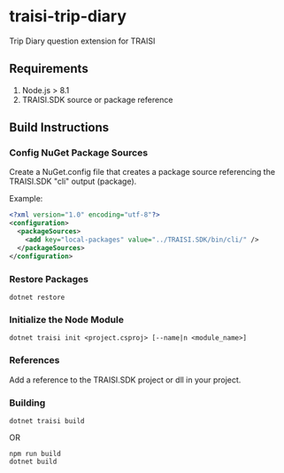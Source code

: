 # traisi-trip-diary

Trip Diary question extension for TRAISI

## Requirements

1. Node.js > 8.1
2. TRAISI.SDK source or package reference

## Build Instructions

### Config NuGet Package Sources

Create a NuGet.config file that creates a package source referencing the TRAISI.SDK "cli" output (package).

Example:

```xml
<?xml version="1.0" encoding="utf-8"?>
<configuration>
  <packageSources>
    <add key="local-packages" value="../TRAISI.SDK/bin/cli/" />
  </packageSources>
</configuration>
```

### Restore Packages

```console
dotnet restore
```

### Initialize the Node Module

```console
dotnet traisi init <project.csproj> [--name|n <module_name>]
```

### References

Add a reference to the TRAISI.SDK project or dll in your project.

### Building

```console
dotnet traisi build
```

OR

```console
npm run build
dotnet build
```